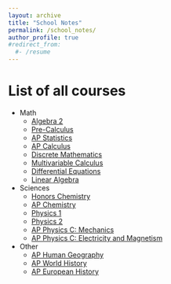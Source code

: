 ```yaml
---
layout: archive
title: "School Notes"
permalink: /school_notes/
author_profile: true
#redirect_from:
  #- /resume
---
```




List of all courses
======
* Math
  * <a href = "https://stasyaaaaa.github.io/stasya/school_notes/algebra-2">Algebra 2</a>
  * <a href = "https://stasyaaaaa.github.io/stasya/school_notes/pre-calculus">Pre-Calculus</a>
  * <a href = "https://stasyaaaaa.github.io/stasya/school_notes/ap-statistics">AP Statistics</a>
  * <a href = "https://stasyaaaaa.github.io/stasya/school_notes/ap-calculus">AP Calculus</a>
  * <a href = "https://stasyaaaaa.github.io/stasya/school_notes/discrete-mathematics">Discrete Mathematics</a>
  * <a href = "https://stasyaaaaa.github.io/stasya/school_notes/multivariable-calculus">Multivariable Calculus</a>
  * <a href = "https://stasyaaaaa.github.io/stasya/school_notes/differential-equations">Differential Equations</a>
  * <a href = "https://stasyaaaaa.github.io/stasya/school_notes/linear-algebra">Linear Algebra</a>
* Sciences
  * <a href = "https://stasyaaaaa.github.io/stasya/school_notes/honors-chemistry">Honors Chemistry</a>
  * <a href = "https://stasyaaaaa.github.io/stasya/school_notes/ap-chemistry">AP Chemistry</a>
  * <a href = "https://stasyaaaaa.github.io/stasya/school_notes/physics-1">Physics 1</a>
  * <a href = "https://stasyaaaaa.github.io/stasya/school_notes/physics-2">Physics 2</a>
  * <a href = "https://stasyaaaaa.github.io/stasya/school_notes/appc-mech">AP Physics C: Mechanics</a>
  * <a href = "https://stasyaaaaa.github.io/stasya/school_notes/appc-em">AP Physics C: Electricity and Magnetism</a>
* Other
  * <a href = "https://stasyaaaaa.github.io/stasya/school_notes/ap-human">AP Human Geography</a>
  * <a href = "https://stasyaaaaa.github.io/stasya/school_notes/ap-world">AP World History</a>
  * <a href = "https://stasyaaaaa.github.io/stasya/school_notes/ap-euro">AP European History</a> 
